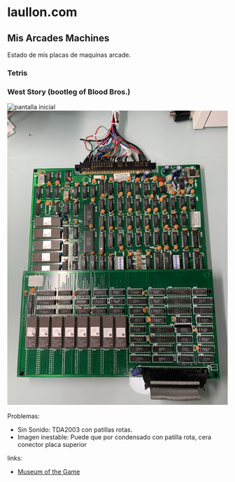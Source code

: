 # laullon.com
## Mis Arcades Machines

Estado de mis placas de maquinas arcade.

### Tetris

### West Story (bootleg of Blood Bros.)
 

![pantalla inicial](weststry/inicio.jpg)
![pcb](weststry/pcb.jpg)

Problemas:
* Sin Sonido: TDA2003 con patillas rotas.
* Imagen inestable: Puede que por condensado con patilla rota, cera conector placa superior

links: 
* [Museum of the Game](https://www.arcade-museum.com/game_detail.php?game_id=10418)
